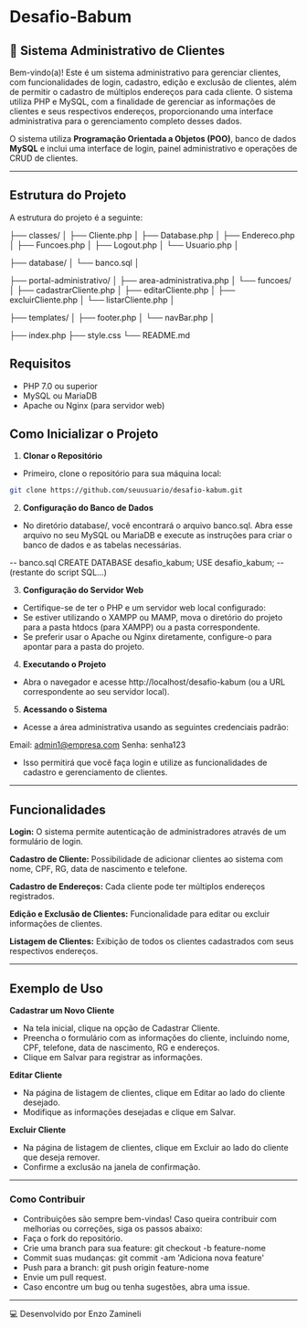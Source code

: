# Desafio-Babum
## 🔐 Sistema Administrativo de Clientes

Bem-vindo(a)! Este é um sistema administrativo para gerenciar clientes, com funcionalidades de login, cadastro, edição e exclusão de clientes, além de permitir o cadastro de múltiplos endereços para cada cliente. O sistema utiliza PHP e MySQL, com a finalidade de gerenciar as informações de clientes e seus respectivos endereços, proporcionando uma interface administrativa para o gerenciamento completo desses dados.

O sistema utiliza **Programação Orientada a Objetos (POO)**, banco de dados **MySQL** e inclui uma interface de login, painel administrativo e operações de CRUD de clientes.

---

## Estrutura do Projeto

A estrutura do projeto é a seguinte:

├── classes/ │ 
├── Cliente.php │ 
├── Database.php │ 
├── Endereco.php │ 
├── Funcoes.php │ 
├── Logout.php │ 
└── Usuario.php │ 

├── database/ │ 
└── banco.sql │ 

├── portal-administrativo/ │ 
├── area-administrativa.php │ 
└── funcoes/ │ 
├── cadastrarCliente.php │ 
├── editarCliente.php │ 
├── excluirCliente.php │ 
└── listarCliente.php │ 

├── templates/ │ 
├── footer.php │ 
└── navBar.php │ 

├── index.php 
├── style.css 
└── README.md

## Requisitos

- PHP 7.0 ou superior
- MySQL ou MariaDB
- Apache ou Nginx (para servidor web)

## Como Inicializar o Projeto

1. **Clonar o Repositório**

- Primeiro, clone o repositório para sua máquina local:

```bash
git clone https://github.com/seuusuario/desafio-kabum.git
```

2. **Configuração do Banco de Dados**

- No diretório database/, você encontrará o arquivo banco.sql. Abra esse arquivo no seu MySQL ou MariaDB e execute as instruções para criar o banco de dados e as tabelas necessárias.

-- banco.sql
CREATE DATABASE desafio_kabum;
USE desafio_kabum;
-- (restante do script SQL...)

3. **Configuração do Servidor Web**

- Certifique-se de ter o PHP e um servidor web local configurado:
- Se estiver utilizando o XAMPP ou MAMP, mova o diretório do projeto para a pasta htdocs (para XAMPP) ou a pasta correspondente.
- Se preferir usar o Apache ou Nginx diretamente, configure-o para apontar para a pasta do projeto.

4. **Executando o Projeto**

- Abra o navegador e acesse http://localhost/desafio-kabum (ou a URL correspondente ao seu servidor local).

5. **Acessando o Sistema**

- Acesse a área administrativa usando as seguintes credenciais padrão:

Email: admin1@empresa.com
Senha: senha123

- Isso permitirá que você faça login e utilize as funcionalidades de cadastro e gerenciamento de clientes.

---

## Funcionalidades
**Login:** O sistema permite autenticação de administradores através de um formulário de login.

**Cadastro de Cliente:** Possibilidade de adicionar clientes ao sistema com nome, CPF, RG, data de nascimento e telefone.

**Cadastro de Endereços:** Cada cliente pode ter múltiplos endereços registrados.

**Edição e Exclusão de Clientes:** Funcionalidade para editar ou excluir informações de clientes.

**Listagem de Clientes:** Exibição de todos os clientes cadastrados com seus respectivos endereços.

---

## Exemplo de Uso

**Cadastrar um Novo Cliente**

- Na tela inicial, clique na opção de Cadastrar Cliente.
- Preencha o formulário com as informações do cliente, incluindo nome, CPF, telefone, data de nascimento, RG e endereços.
- Clique em Salvar para registrar as informações.

**Editar Cliente**

- Na página de listagem de clientes, clique em Editar ao lado do cliente desejado.
- Modifique as informações desejadas e clique em Salvar.

**Excluir Cliente**

- Na página de listagem de clientes, clique em Excluir ao lado do cliente que deseja remover.
- Confirme a exclusão na janela de confirmação.

---

### Como Contribuir

- Contribuições são sempre bem-vindas! Caso queira contribuir com melhorias ou correções, siga os passos abaixo:
- Faça o fork do repositório.
- Crie uma branch para sua feature: git checkout -b feature-nome
- Commit suas mudanças: git commit -am 'Adiciona nova feature'
- Push para a branch: git push origin feature-nome
- Envie um pull request.
- Caso encontre um bug ou tenha sugestões, abra uma issue.

---

💻 Desenvolvido por Enzo Zamineli